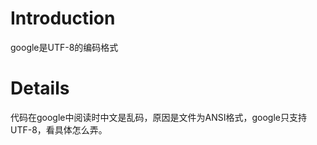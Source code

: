# Introduction #

google是UTF-8的编码格式


# Details #

代码在google中阅读时中文是乱码，原因是文件为ANSI格式，google只支持UTF-8，看具体怎么弄。